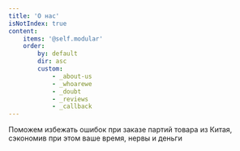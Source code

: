 ```yaml
---
title: 'О нас'
isNotIndex: true
content:
    items: '@self.modular'
    order:
        by: default
        dir: asc
        custom:
            - _about-us
            - _whoarewe
            - _doubt
            - _reviews
            - _callback
---
```


Поможем избежать ошибок при заказе партий товара из Китая, сэкономив при этом ваше время, нервы и деньги